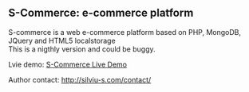 <h2 id="s-commerce-e-commerce-platform">S-Commerce: e-commerce platform</h2>

<p>S-commerce is a web e-commerce platform based on PHP, MongoDB, JQuery and HTML5 localstorage <br>
This is a nigthly version and could be buggy.</p>

<p>Lvie demo: <a href="http://silviu-s.com/proiecte/mongo">S-Commerce Live Demo</a></p>
<p>Author contact: <a href="http://silviu-s.com/contact/">http://silviu-s.com/contact/</a></p>
